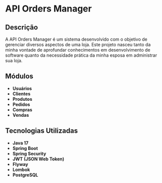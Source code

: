 # API Orders Manager

## Descrição

A API Orders Manager é um sistema desenvolvido com o objetivo de gerenciar diversos aspectos de uma loja. Este projeto nasceu tanto da minha vontade de aprofundar conhecimentos em desenvolvimento de software quanto da necessidade prática da minha esposa em administrar sua loja.

## Módulos

- **Usuários**
- **Clientes**
- **Produtos**
- **Pedidos**
- **Compras**
- **Vendas**

## Tecnologias Utilizadas

- **Java 17**
- **Spring Boot**
- **Spring Security**
- **JWT (JSON Web Token)**
- **Flyway**
- **Lombok**
- **PostgreSQL**